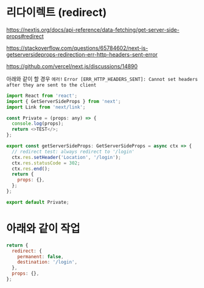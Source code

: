 # 리다이렉트 (redirect)

https://nextjs.org/docs/api-reference/data-fetching/get-server-side-props#redirect

https://stackoverflow.com/questions/65784602/next-js-getserversideprops-redirection-err-http-headers-sent-error

https://github.com/vercel/next.js/discussions/14890

아래와 같이 할 경우 `에러!`
`Error [ERR_HTTP_HEADERS_SENT]: Cannot set headers after they are sent to the client`

```javascript
import React from 'react';
import { GetServerSideProps } from 'next';
import Link from 'next/link';

const Private = (props: any) => {
  console.log(props);
  return <>TEST</>;
};

export const getServerSideProps: GetServerSideProps = async ctx => {
  // redirect test: always redirect to '/login'
  ctx.res.setHeader('Location', '/login');
  ctx.res.statusCode = 302;
  ctx.res.end();
  return {
    props: {},
  };
};

export default Private;
```

# 아래와 같이 작업

```javascript
return {
  redirect: {
    permanent: false,
    destination: '/login',
  },
  props: {},
};
```
